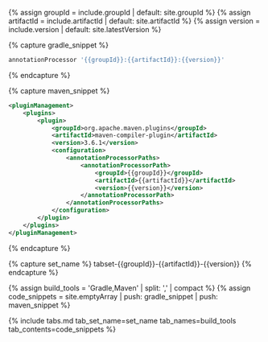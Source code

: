 {% assign groupId = include.groupId | default: site.groupId %}
{% assign artifactId = include.artifactId | default: site.artifactId %}
{% assign version = include.version | default: site.latestVersion %}

{% capture gradle_snippet %}
```groovy
annotationProcessor '{{groupId}}:{{artifactId}}:{{version}}'
```
{% endcapture %}

{% capture maven_snippet %}
```xml
<pluginManagement>
    <plugins>
        <plugin>
            <groupId>org.apache.maven.plugins</groupId>
            <artifactId>maven-compiler-plugin</artifactId>
            <version>3.6.1</version>
            <configuration>
                <annotationProcessorPaths>
                    <annotationProcessorPath>
                        <groupId>{{groupId}}</groupId>
                        <artifactId>{{artifactId}}</artifactId>
                        <version>{{version}}</version>
                    </annotationProcessorPath>
                </annotationProcessorPaths>
            </configuration>
        </plugin>
    </plugins>
</pluginManagement>
```
{% endcapture %}

{% capture set_name %} 
tabset-{{groupId}}-{{artifactId}}-{{version}}
{% endcapture %}

{% assign build_tools = 'Gradle,Maven' | split: ',' | compact %}
{% assign code_snippets = site.emptyArray | push: gradle_snippet | push: maven_snippet %}

{% include tabs.md tab_set_name=set_name tab_names=build_tools tab_contents=code_snippets %}
